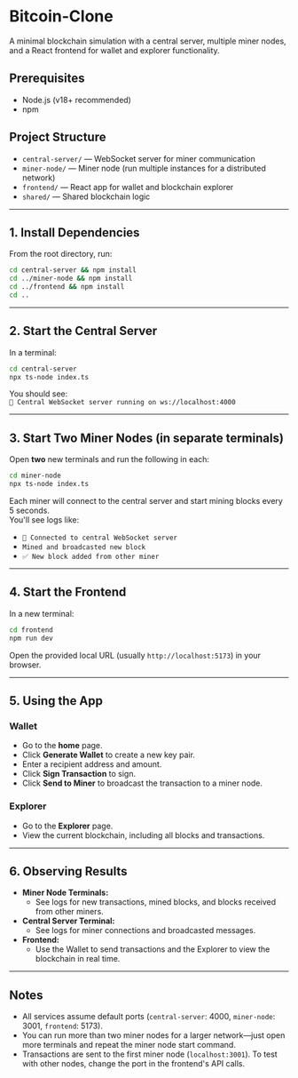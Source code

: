 # Bitcoin-Clone

A minimal blockchain simulation with a central server, multiple miner nodes, and a React frontend for wallet and explorer functionality.

## Prerequisites

- Node.js (v18+ recommended)
- npm

## Project Structure

- `central-server/` — WebSocket server for miner communication
- `miner-node/` — Miner node (run multiple instances for a distributed network)
- `frontend/` — React app for wallet and blockchain explorer
- `shared/` — Shared blockchain logic

---

## 1. Install Dependencies

From the root directory, run:

```bash
cd central-server && npm install
cd ../miner-node && npm install
cd ../frontend && npm install
cd ..
```

---

## 2. Start the Central Server

In a terminal:

```bash
cd central-server
npx ts-node index.ts
```

You should see:  
`🚀 Central WebSocket server running on ws://localhost:4000`

---

## 3. Start Two Miner Nodes (in separate terminals)

Open **two** new terminals and run the following in each:

```bash
cd miner-node
npx ts-node index.ts
```

Each miner will connect to the central server and start mining blocks every 5 seconds.  
You'll see logs like:

- `🔌 Connected to central WebSocket server`
- `Mined and broadcasted new block`
- `✅ New block added from other miner`

---

## 4. Start the Frontend

In a new terminal:

```bash
cd frontend
npm run dev
```

Open the provided local URL (usually `http://localhost:5173`) in your browser.

---

## 5. Using the App

### Wallet

- Go to the **home** page.
- Click **Generate Wallet** to create a new key pair.
- Enter a recipient address and amount.
- Click **Sign Transaction** to sign.
- Click **Send to Miner** to broadcast the transaction to a miner node.

### Explorer

- Go to the **Explorer** page.
- View the current blockchain, including all blocks and transactions.

---

## 6. Observing Results

- **Miner Node Terminals:**  
  - See logs for new transactions, mined blocks, and blocks received from other miners.
- **Central Server Terminal:**  
  - See logs for miner connections and broadcasted messages.
- **Frontend:**  
  - Use the Wallet to send transactions and the Explorer to view the blockchain in real time.

---

## Notes

- All services assume default ports (`central-server`: 4000, `miner-node`: 3001, `frontend`: 5173).
- You can run more than two miner nodes for a larger network—just open more terminals and repeat the miner node start command.
- Transactions are sent to the first miner node (`localhost:3001`). To test with other nodes, change the port in the frontend's API calls.
